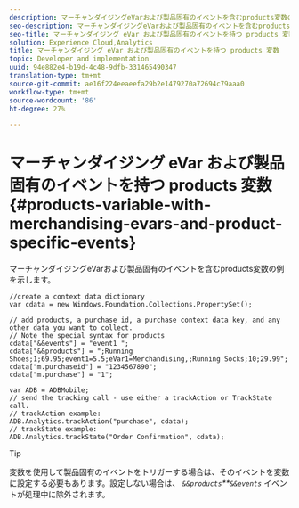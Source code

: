 ```yaml
---
description: マーチャンダイジングeVarおよび製品固有のイベントを含むproducts変数の例を示します。
seo-description: マーチャンダイジングeVarおよび製品固有のイベントを含むproducts変数の例を示します。
seo-title: マーチャンダイジング eVar および製品固有のイベントを持つ products 変数
solution: Experience Cloud,Analytics
title: マーチャンダイジング eVar および製品固有のイベントを持つ products 変数
topic: Developer and implementation
uuid: 94e882e4-b19d-4c48-9dfb-331465490347
translation-type: tm+mt
source-git-commit: ae16f224eeaeefa29b2e1479270a72694c79aaa0
workflow-type: tm+mt
source-wordcount: '86'
ht-degree: 27%

---
```



# マーチャンダイジング eVar および製品固有のイベントを持つ products 変数{#products-variable-with-merchandising-evars-and-product-specific-events}

マーチャンダイジングeVarおよび製品固有のイベントを含むproducts変数の例を示します。

```
//create a context data dictionary 
var cdata = new Windows.Foundation.Collections.PropertySet(); 
  
// add products, a purchase id, a purchase context data key, and any other data you want to collect. 
// Note the special syntax for products 
cdata["&&events"] = "event1 "; 
cdata["&&products"] = ";Running Shoes;1;69.95;event1=5.5;eVar1=Merchandising,;Running Socks;10;29.99"; 
cdata["m.purchaseid"] = "1234567890"; 
cdata["m.purchase"] = "1"; 
  
var ADB = ADBMobile; 
// send the tracking call - use either a trackAction or TrackState call. 
// trackAction example: 
ADB.Analytics.trackAction("purchase", cdata); 
// trackState example: 
ADB.Analytics.trackState("Order Confirmation", cdata);
```

>[!TIP]
>
>変数を使用して製品固有のイベントをトリガーする場合は、そのイベントを変数に設定する必要もあります。設定しない場合は、 *`&&products`**`&&events`* イベントが処理中に除外されます。


